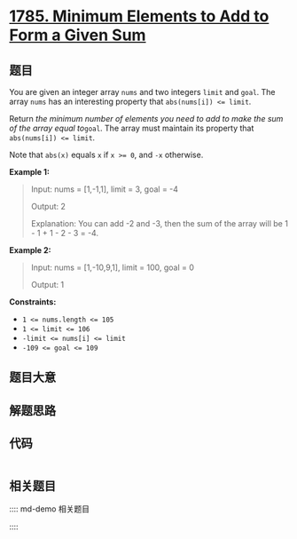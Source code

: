 # [1785. Minimum Elements to Add to Form a Given Sum](https://leetcode.com/problems/minimum-elements-to-add-to-form-a-given-sum)

## 题目

You are given an integer array `nums` and two integers `limit` and `goal`. The
array `nums` has an interesting property that `abs(nums[i]) <= limit`.

Return _the minimum number of elements you need to add to make the sum of the
array equal to_`goal`. The array must maintain its property that `abs(nums[i])
<= limit`.

Note that `abs(x)` equals `x` if `x >= 0`, and `-x` otherwise.



**Example 1:**

> Input: nums = [1,-1,1], limit = 3, goal = -4
> 
> Output: 2
> 
> Explanation: You can add -2 and -3, then the sum of the array will be 1 - 1 + 1 - 2 - 3 = -4.

**Example 2:**

> Input: nums = [1,-10,9,1], limit = 100, goal = 0
> 
> Output: 1

**Constraints:**

  * `1 <= nums.length <= 105`
  * `1 <= limit <= 106`
  * `-limit <= nums[i] <= limit`
  * `-109 <= goal <= 109`


## 题目大意

## 解题思路

## 代码

```javascript

```

## 相关题目

:::: md-demo 相关题目

::::
